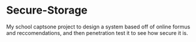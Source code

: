 # Secure-Storage
My school captsone project to design a system based off of online formus and reccomendations, and then penetration test it to see how secure it is.
